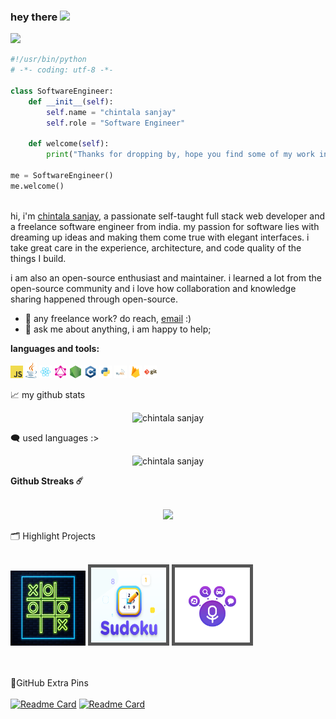 ### hey there <img src="https://media.giphy.com/media/hvRJCLFzcasrR4ia7z/giphy.gif" width="25px">

![](https://visitor-badge.glitch.me/badge?page_id=chsanjay920.chsanjay920)

```python
#!/usr/bin/python
# -*- coding: utf-8 -*-

class SoftwareEngineer:
    def __init__(self):
        self.name = "chintala sanjay"
        self.role = "Software Engineer"

    def welcome(self):
        print("Thanks for dropping by, hope you find some of my work interesting.")
        
me = SoftwareEngineer()
me.welcome()
```

<br />
hi, i'm <a href="https://chintala-sanjay.vercel.app/">chintala sanjay</a>, a passionate self-taught full stack web developer and a freelance software engineer from india. my passion for software lies with dreaming up ideas and making them come true with elegant interfaces. i take great care in the experience, architecture, and code quality of the things I build.

i am also an open-source enthusiast and maintainer. i learned a lot from the open-source community and i love how collaboration and knowledge sharing happened through open-source.


  
- 💼 any freelance work? do reach, [email](mailto:chsanjay920@gmail.com) :)
- 💬 ask me about anything, i am happy to help;

**languages and tools:**  

<code><img height="20" src="https://raw.githubusercontent.com/github/explore/80688e429a7d4ef2fca1e82350fe8e3517d3494d/topics/javascript/javascript.png"></code>
<code><img height="25" src="https://raw.githubusercontent.com/gilbarbara/logos/f4c8e8b933aa80ce83b6d6d387e016bf4cb4e376/logos/java.svg"></code>
<code><img height="20" src="https://raw.githubusercontent.com/github/explore/80688e429a7d4ef2fca1e82350fe8e3517d3494d/topics/react/react.png"></code>
<code><img height="20" src="https://raw.githubusercontent.com/github/explore/5c058a388828bb5fde0bcafd4bc867b5bb3f26f3/topics/graphql/graphql.png"></code>
<code><img height="20" src="https://raw.githubusercontent.com/github/explore/80688e429a7d4ef2fca1e82350fe8e3517d3494d/topics/nodejs/nodejs.png"></code>
<code><img height="20" src="https://raw.githubusercontent.com/github/explore/80688e429a7d4ef2fca1e82350fe8e3517d3494d/topics/cpp/cpp.png"></code>
<code><img height="20" src="https://raw.githubusercontent.com/github/explore/80688e429a7d4ef2fca1e82350fe8e3517d3494d/topics/python/python.png"></code>
<code><img height="20" src="https://raw.githubusercontent.com/github/explore/80688e429a7d4ef2fca1e82350fe8e3517d3494d/topics/mysql/mysql.png"></code>
<code><img height="20" src="https://raw.githubusercontent.com/github/explore/80688e429a7d4ef2fca1e82350fe8e3517d3494d/topics/firebase/firebase.png"></code>
<code><img height="20" src="https://raw.githubusercontent.com/github/explore/80688e429a7d4ef2fca1e82350fe8e3517d3494d/topics/git/git.png"></code>


📈 my github stats

<p align="center"> <img src="https://github-readme-stats.vercel.app/api?username=chsanjay920&show_icons=true&theme=ocean_dark" alt="chintala sanjay" />
  

 🗨 used languages :>
  <p align="center"> <img src="https://github-readme-stats.vercel.app/api/top-langs/?username=chsanjay920&layout=compact&theme=ocean_dark" alt="chintala sanjay" />
 

</br>
<summary><b>Github Streaks ☄️</b></summary>

  <br />
  <p align="center"> <img src="https://github-readme-streak-stats.herokuapp.com?user=chsanjay920&theme=highcontrast&date_format=M%20j%5B%2C%20Y%5D" ></p>
    
 
 🗂️ Highlight Projects
    

<br>
<kbd><a href="https://tic-tac-toe-by-sanjay.vercel.app/"><img height="120" width="120" src="https://raw.githubusercontent.com/chsanjay920/Hosted-images/main/images/tic-tak-toe.jpg"></a></kbd>    
<kbd><a href="https://sudoku-solver-by-sanjay.vercel.app/"><img height="120" width="120" style=" border: 5px solid #555; " src="https://raw.githubusercontent.com/chsanjay920/Hosted-images/main/images/sudokusolver.png"></a></kbd>
<kbd><a href="https://voice-assistant-main-java-script.vercel.app/"><img height="120" width="120" style=" border: 5px solid #555; " src="https://raw.githubusercontent.com/chsanjay920/Hosted-images/main/images/voice.png"></a></kbd>
    
 </br></br>
 👾GitHub Extra Pins
    <br><br/>
  [![Readme Card](https://github-readme-stats.vercel.app/api/pin/?username=chsanjay920&repo=Voice-Assistant-main-javaScript)](https://voice-assistant-main-java-script.vercel.app/)   [![Readme Card](https://github-readme-stats.vercel.app/api/pin/?username=chsanjay920&repo=sudoku-solver)](https://voice-assistant-main-java-script.vercel.app/)

